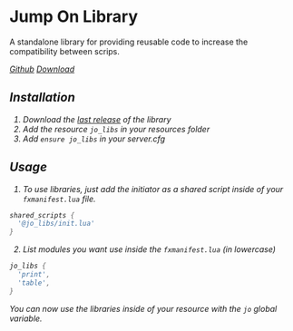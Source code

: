 # Jump On Library

A standalone library for providing reusable code to increase the compatibility between scrips.

<div class="flex-buttons">
<a class="box-button" href="https://github.com/kaddarem-tebex/RedM-jo_libs" target="_blank"><i class="pi pi-github" />Github</a>
<a class="box-button" href="https://github.com/kaddarem-tebex/RedM-jo_libs/releases/latest" target="_blank"><i class="pi pi-download" />Download</a>
</div>

## Installation

1. Download the [last release](https://github.com/kaddarem-tebex/RedM-jo_libs/releases/latest) of the library
2. Add the resource `jo_libs` in your resources folder
3. Add `ensure jo_libs` in your server.cfg

## Usage

1. To use libraries, just add the initiator as a shared script inside of your `fxmanifest.lua` file.
```lua
shared_scripts {
  '@jo_libs/init.lua'
}
```
2. List modules you want use inside the `fxmanifest.lua` (in lowercase)
```lua
jo_libs {
  'print',
  'table',
}
```
You can now use the libraries inside of your resource with the `jo` global variable.